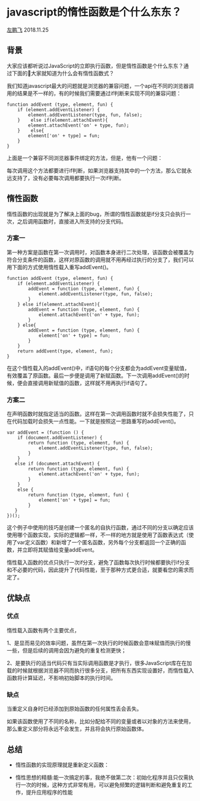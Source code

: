 # javascript的惰性函数是个什么东东？

[左鹏飞](https://github.com/zuopf769) 2018.11.25

##  背景

大家应该都听说过JavaScript的立即执行函数，但是惰性函数是个什么东东？通过下面的🌰大家就知道为什么会有惰性函数式？

我们知道javascript最大的问题就是浏览器的兼容问题，一个api在不同的浏览器调用的结果是不一样的，有的时候我们需要通过if判断来实现不同的兼容问题：

```
function addEvent (type, element, fun) {
    if (element.addEventListener) {
        element.addEventListener(type, fun, false);
    }    else if(element.attachEvent){
        element.attachEvent('on' + type, fun);
    }    else{
        element['on' + type] = fun;
    }
}
```
上面是一个兼容不同浏览器事件绑定的方法，但是，他有一个问题：

每次调用这个方法都要进行if判断，如果浏览器支持其中的一个方法，那么它就永远支持了，没有必要每次调用都要执行一次if判断。

## 惰性函数

惰性函数的出现就是为了解决上面的bug，所谓的惰性函数就是if分支只会执行一次，之后调用函数时，直接进入所支持的分支代码。

### 方案一

第一种方案是函数在第一次调用时，对函数本身进行二次处理，该函数会被覆盖为符合分支条件的函数，这样对原函数的调用就不用再经过执行的分支了，我们可以用下面的方式使用惰性载入重写addEvent()。

```
function addEvent (type, element, fun) {
    if (element.addEventListener) {
        addEvent = function (type, element, fun) {
            element.addEventListener(type, fun, false);
        }
    } else if(element.attachEvent){
        addEvent = function (type, element, fun) {
            element.attachEvent('on' + type, fun);
        }
    } else{
        addEvent = function (type, element, fun) {
            element['on' + type] = fun;
        }
    }   
    return addEvent(type, element, fun);
}
```

在这个惰性载入的addEvent()中，if语句的每个分支都会为addEvent变量赋值，有效覆盖了原函数。最后一步便是调用了新赋函数。下一次调用addEvent()的时候，便会直接调用新赋值的函数，这样就不用再执行if语句了。


### 方案二

在声明函数时就指定适当的函数。这样在第一次调用函数时就不会损失性能了，只在代码加载时会损失一点性能。一下就是按照这一思路重写的addEvent()。

```
var addEvent = (function () {  
    if (document.addEventListener) {  
        return function (type, element, fun) {
            element.addEventListener(type, fun, false);
        }
    }  
   else if (document.attachEvent) {  
        return function (type, element, fun) {
            element.attachEvent('on' + type, fun);
        }
    }  
    else {        
        return function (type, element, fun) {
            element['on' + type] = fun;
        }
   }
})();
```

这个例子中使用的技巧是创建一个匿名的自执行函数，通过不同的分支以确定应该使用哪个函数实现，实际的逻辑都一样，不一样的地方就是使用了函数表达式（使用了var定义函数）和新增了一个匿名函数，另外每个分支都返回一个正确的函数，并立即将其赋值给变量addEvent。

惰性载入函数的优点只执行一次if分支，避免了函数每次执行时候都要执行if分支和不必要的代码，因此提升了代码性能，至于那种方式更合适，就要看您的需求而定了。

## 优缺点

### 优点
惰性载入函数有两个主要优点，

1、是显而易见的效率问题，虽然在第一次执行的时候函数会意味赋值而执行的慢一些，但是后续的调用会因为避免的重复检测更快；

2、是要执行的适当代码只有当实际调用函数是才执行，很多JavaScript库在在加载的时候就根据浏览器不同而执行很多分支，把所有东西实现设置好，而惰性载入函数将计算延迟，不影响初始脚本的执行时间。

### 缺点

当重定义自身时已经添加到原始函数的任何属性丢会丢失。

如果该函数使用了不同的名称，比如分配给不同的变量或者以对象的方法来使用，那么重定义部分将永远不会发生，并且将会执行原始函数体。

## 总结

+ 惰性函数的实现原理就是重新定义函数：

+ 惰性思想的精髓:能一次搞定的事，我绝不做第二次：初始化程序并且只仅需执行一次的时候，这种方式非常有用，可以避免频繁的逻辑判断和避免重复的工作，提升应用程序的性能


